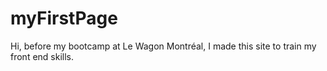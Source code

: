 # myFirstPage

Hi, before my bootcamp at Le Wagon Montréal, I made this site to train my front end skills.
